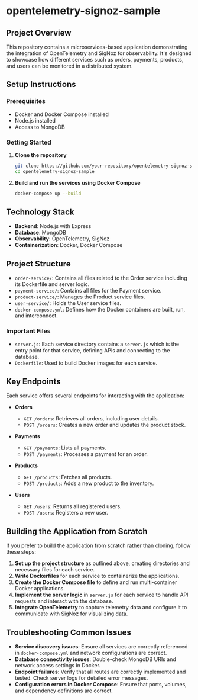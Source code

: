 # opentelemetry-signoz-sample

## Project Overview

This repository contains a microservices-based application demonstrating the integration of OpenTelemetry and SigNoz for observability. It's designed to showcase how different services such as orders, payments, products, and users can be monitored in a distributed system.

## Setup Instructions

### Prerequisites

- Docker and Docker Compose installed
- Node.js installed
- Access to MongoDB

### Getting Started

1. **Clone the repository**
   ```bash
   git clone https://github.com/your-repository/opentelemetry-signoz-sample.git
   cd opentelemetry-signoz-sample
   ```

2. **Build and run the services using Docker Compose**
   ```bash
   docker-compose up --build
   ```

## Technology Stack

- **Backend**: Node.js with Express
- **Database**: MongoDB
- **Observability**: OpenTelemetry, SigNoz
- **Containerization**: Docker, Docker Compose

## Project Structure

- `order-service/`: Contains all files related to the Order service including its Dockerfile and server logic.
- `payment-service/`: Contains all files for the Payment service.
- `product-service/`: Manages the Product service files.
- `user-service/`: Holds the User service files.
- `docker-compose.yml`: Defines how the Docker containers are built, run, and interconnect.

### Important Files

- `server.js`: Each service directory contains a `server.js` which is the entry point for that service, defining APIs and connecting to the database.
- `Dockerfile`: Used to build Docker images for each service.

## Key Endpoints

Each service offers several endpoints for interacting with the application:

- **Orders**
  - `GET /orders`: Retrieves all orders, including user details.
  - `POST /orders`: Creates a new order and updates the product stock.

- **Payments**
  - `GET /payments`: Lists all payments.
  - `POST /payments`: Processes a payment for an order.

- **Products**
  - `GET /products`: Fetches all products.
  - `POST /products`: Adds a new product to the inventory.

- **Users**
  - `GET /users`: Returns all registered users.
  - `POST /users`: Registers a new user.

## Building the Application from Scratch

If you prefer to build the application from scratch rather than cloning, follow these steps:

1. **Set up the project structure** as outlined above, creating directories and necessary files for each service.
2. **Write Dockerfiles** for each service to containerize the applications.
3. **Create the Docker Compose file** to define and run multi-container Docker applications.
4. **Implement the server logic** in `server.js` for each service to handle API requests and interact with the database.
5. **Integrate OpenTelemetry** to capture telemetry data and configure it to communicate with SigNoz for visualizing data.

## Troubleshooting Common Issues

- **Service discovery issues**: Ensure all services are correctly referenced in `docker-compose.yml` and network configurations are correct.
- **Database connectivity issues**: Double-check MongoDB URIs and network access settings in Docker.
- **Endpoint failures**: Verify that all routes are correctly implemented and tested. Check server logs for detailed error messages.
- **Configuration errors in Docker Compose**: Ensure that ports, volumes, and dependency definitions are correct.

